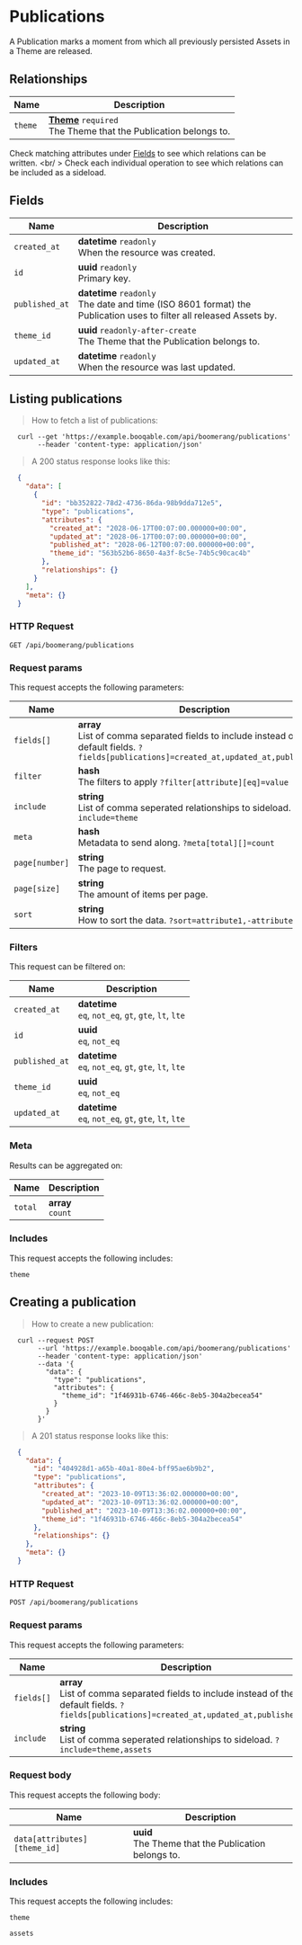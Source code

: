 # Publications

A Publication marks a moment from which all previously persisted Assets in a Theme are released.

## Relationships
Name | Description
-- | --
`theme` | **[Theme](#themes)** `required`<br>The Theme that the Publication belongs to.


Check matching attributes under [Fields](#publications-fields) to see which relations can be written.
<br/ >
Check each individual operation to see which relations can be included as a sideload.
## Fields

 Name | Description
-- | --
`created_at` | **datetime** `readonly`<br>When the resource was created.
`id` | **uuid** `readonly`<br>Primary key.
`published_at` | **datetime** `readonly`<br>The date and time (ISO 8601 format) the Publication uses to filter all released Assets by.
`theme_id` | **uuid** `readonly-after-create`<br>The Theme that the Publication belongs to.
`updated_at` | **datetime** `readonly`<br>When the resource was last updated.


## Listing publications


> How to fetch a list of publications:

```shell
  curl --get 'https://example.booqable.com/api/boomerang/publications'
       --header 'content-type: application/json'
```

> A 200 status response looks like this:

```json
  {
    "data": [
      {
        "id": "bb352822-78d2-4736-86da-98b9dda712e5",
        "type": "publications",
        "attributes": {
          "created_at": "2028-06-17T00:07:00.000000+00:00",
          "updated_at": "2028-06-17T00:07:00.000000+00:00",
          "published_at": "2028-06-12T00:07:00.000000+00:00",
          "theme_id": "563b52b6-8650-4a3f-8c5e-74b5c90cac4b"
        },
        "relationships": {}
      }
    ],
    "meta": {}
  }
```

### HTTP Request

`GET /api/boomerang/publications`

### Request params

This request accepts the following parameters:

Name | Description
-- | --
`fields[]` | **array** <br>List of comma separated fields to include instead of the default fields. `?fields[publications]=created_at,updated_at,published_at`
`filter` | **hash** <br>The filters to apply `?filter[attribute][eq]=value`
`include` | **string** <br>List of comma seperated relationships to sideload. `?include=theme`
`meta` | **hash** <br>Metadata to send along. `?meta[total][]=count`
`page[number]` | **string** <br>The page to request.
`page[size]` | **string** <br>The amount of items per page.
`sort` | **string** <br>How to sort the data. `?sort=attribute1,-attribute2`


### Filters

This request can be filtered on:

Name | Description
-- | --
`created_at` | **datetime** <br>`eq`, `not_eq`, `gt`, `gte`, `lt`, `lte`
`id` | **uuid** <br>`eq`, `not_eq`
`published_at` | **datetime** <br>`eq`, `not_eq`, `gt`, `gte`, `lt`, `lte`
`theme_id` | **uuid** <br>`eq`, `not_eq`
`updated_at` | **datetime** <br>`eq`, `not_eq`, `gt`, `gte`, `lt`, `lte`


### Meta

Results can be aggregated on:

Name | Description
-- | --
`total` | **array** <br>`count`


### Includes

This request accepts the following includes:

`theme`






## Creating a publication


> How to create a new publication:

```shell
  curl --request POST
       --url 'https://example.booqable.com/api/boomerang/publications'
       --header 'content-type: application/json'
       --data '{
         "data": {
           "type": "publications",
           "attributes": {
             "theme_id": "1f46931b-6746-466c-8eb5-304a2becea54"
           }
         }
       }'
```

> A 201 status response looks like this:

```json
  {
    "data": {
      "id": "404928d1-a65b-40a1-80e4-bff95ae6b9b2",
      "type": "publications",
      "attributes": {
        "created_at": "2023-10-09T13:36:02.000000+00:00",
        "updated_at": "2023-10-09T13:36:02.000000+00:00",
        "published_at": "2023-10-09T13:36:02.000000+00:00",
        "theme_id": "1f46931b-6746-466c-8eb5-304a2becea54"
      },
      "relationships": {}
    },
    "meta": {}
  }
```

### HTTP Request

`POST /api/boomerang/publications`

### Request params

This request accepts the following parameters:

Name | Description
-- | --
`fields[]` | **array** <br>List of comma separated fields to include instead of the default fields. `?fields[publications]=created_at,updated_at,published_at`
`include` | **string** <br>List of comma seperated relationships to sideload. `?include=theme,assets`


### Request body

This request accepts the following body:

Name | Description
-- | --
`data[attributes][theme_id]` | **uuid** <br>The Theme that the Publication belongs to.


### Includes

This request accepts the following includes:

`theme`


`assets`





